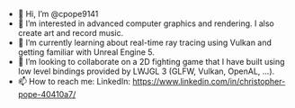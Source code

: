 - 👋 Hi, I’m @cpope9141
- 👀 I’m interested in advanced computer graphics and rendering. I also create art and record music.
- 🌱 I’m currently learning about real-time ray tracing using Vulkan and getting familiar with Unreal Engine 5.
- 💞️ I’m looking to collaborate on a 2D fighting game that I have built using low level bindings provided by LWJGL 3 (GLFW, Vulkan, OpenAL, ...).
- 📫 How to reach me: LinkedIn: https://www.linkedin.com/in/christopher-pope-40410a7/

<!---
cpope9141/cpope9141 is a ✨ special ✨ repository because its `README.md` (this file) appears on your GitHub profile.
You can click the Preview link to take a look at your changes.
--->
